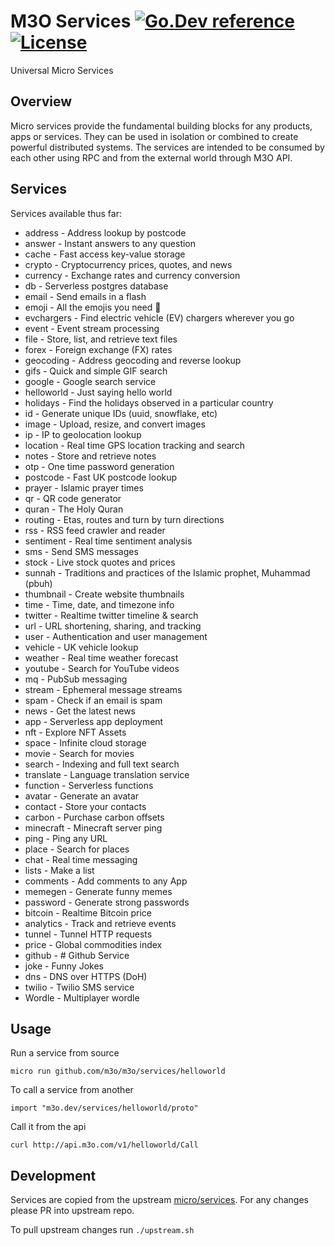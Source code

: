 # M3O Services [![Go.Dev reference](https://img.shields.io/badge/go.dev-reference-007d9c?logo=go&logoColor=white&style=flat-square)](https://pkg.go.dev/m3o.dev/services?tab=doc) [![License](https://img.shields.io/:license-apache-blue.svg)](https://opensource.org/licenses/Apache-2.0)

Universal Micro Services

## Overview

Micro services provide the fundamental building blocks for any products, apps or services. They can be used in isolation 
or combined to create powerful distributed systems. The services are intended to be consumed by each other using RPC 
and from the external world through M3O API.

## Services

Services available thus far:

- address - Address lookup by postcode
- answer - Instant answers to any question
- cache - Fast access key-value storage
- crypto - Cryptocurrency prices, quotes, and news
- currency - Exchange rates and currency conversion
- db - Serverless postgres database
- email - Send emails in a flash
- emoji - All the emojis you need 🎉
- evchargers - Find electric vehicle (EV) chargers wherever you go 
- event - Event stream processing
- file - Store, list, and retrieve text files
- forex - Foreign exchange (FX) rates
- geocoding - Address geocoding and reverse lookup
- gifs - Quick and simple GIF search
- google - Google search service
- helloworld - Just saying hello world
- holidays - Find the holidays observed in a particular country
- id - Generate unique IDs (uuid, snowflake, etc)
- image - Upload, resize, and convert images
- ip - IP to geolocation lookup
- location - Real time GPS location tracking and search
- notes - Store and retrieve notes
- otp - One time password generation
- postcode - Fast UK postcode lookup
- prayer - Islamic prayer times
- qr - QR code generator
- quran - The Holy Quran
- routing - Etas, routes and turn by turn directions
- rss - RSS feed crawler and reader
- sentiment - Real time sentiment analysis
- sms - Send SMS messages
- stock - Live stock quotes and prices
- sunnah - Traditions and practices of the Islamic prophet, Muhammad (pbuh)
- thumbnail - Create website thumbnails
- time - Time, date, and timezone info
- twitter - Realtime twitter timeline & search
- url - URL shortening, sharing, and tracking
- user - Authentication and user management
- vehicle - UK vehicle lookup
- weather - Real time weather forecast
- youtube - Search for YouTube videos
- mq - PubSub messaging
- stream - Ephemeral message streams
- spam - Check if an email is spam
- news - Get the latest news
- app - Serverless app deployment
- nft - Explore NFT Assets
- space - Infinite cloud storage
- movie - Search for movies
- search - Indexing and full text search
- translate - Language translation service
- function - Serverless functions
- avatar - Generate an avatar
- contact - Store your contacts
- carbon - Purchase carbon offsets
- minecraft - Minecraft server ping
- ping - Ping any URL
- place - Search for places
- chat - Real time messaging
- lists - Make a list
- comments - Add comments to any App
- memegen - Generate funny memes
- password - Generate strong passwords
- bitcoin - Realtime Bitcoin price
- analytics - Track and retrieve events
- tunnel - Tunnel HTTP requests
- price - Global commodities index
- github - # Github Service
- joke - Funny Jokes
- dns - DNS over HTTPS (DoH)
- twilio - Twilio SMS service
- Wordle - Multiplayer wordle

## Usage

Run a service from source

```
micro run github.com/m3o/m3o/services/helloworld
```

To call a service from another

```
import "m3o.dev/services/helloworld/proto"
```

Call it from the api

```
curl http://api.m3o.com/v1/helloworld/Call
```

## Development 

Services are copied from the upstream [micro/services](https://github.com/micro/services). 
For any changes please PR into upstream repo.

To pull upstream changes run `./upstream.sh`
